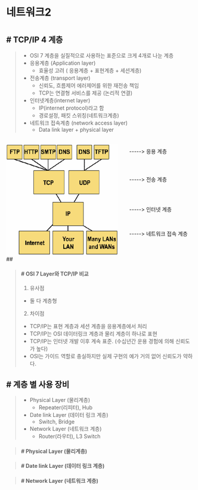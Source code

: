 # 네트워크2
#


## # TCP/IP 4 계층

> - OSI 7 계층을 실질적으로 사용하는 표준으로 크게 4개로 나눈 계층
> - 응용계층 (Application layer)
>   - 효율성 고려 ( 응용계층 + 표현계층 + 세션계층)
> - 전송계층 (transport layer)
>   - 신뢰도, 흐름제어 에러제어를 위한 재전송 책임
>   - TCP는 연결형 서비스를 제공 (논리적 연결)
> - 인터넷계층(internet layer)
>   - IP(internet protocol)라고 함
>   - 경로설정, 패킷 스위칭(네트워크계층)
> - 네트워크 접속계층 (network access layer)
>   - Data link layer + physical layer
##


<div style="display:flex">
    <img src="../resource/img/TCP_IP_protocol.png" width="300" height="300"/>
    <div style="padding-left: 30px">
        <div style="margin: 10px 0 55px">-----> 응용 계층</div>
        <div style="margin-bottom: 60px">-----> 전송 계층</div>
        <div style="margin-bottom: 45px">-----> 인터넷 계층</div>
        <div>-----> 네트워크  접속 계층</div>
    </div>
</div>
##



> #### # OSI 7 Layer와 TCP/IP 비교
> 1. 유사점
> - 둘 다 계층형
> 2. 차이점
> - TCP/IP는 표현 계층과 세션 계층을 응용계층에서 처리
> - TCP/IP는 OSI 데이터링크 계층과 물리 계층이 하나로 표현
> - TCP/IP는 인터넷 개발 이후 계속 표준.
> (수십년간 운용 경험에 의해 신뢰도가 높다)
> - OSI는 가이드 역할로 충실하지만 실제 구현의 예가 거의 없어 신뢰도가 약하다.
##


## # 계층 별 사용 장비

> - Physical Layer (물리계층)
>   - Repeater(리피터), Hub
> - Date link Layer (데이터 링크 계층)
>   - Switch, Bridge
> - Network Layer (네트워크 계층)
>   - Router(라우터), L3 Switch

> #### # Physical Layer (물리계층)

> #### # Date link Layer (데이터 링크 계층)

> #### # Network Layer (네트워크 계층)





